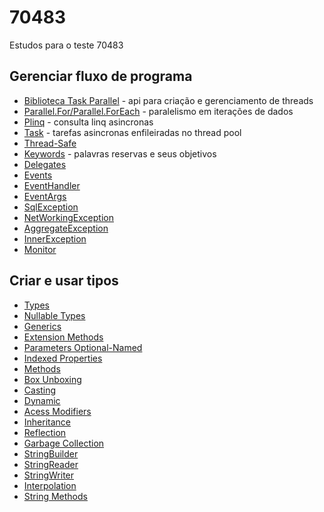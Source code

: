 # 70483
Estudos para o teste 70483

## Gerenciar fluxo de programa
  - [Biblioteca Task Parallel](https://docs.microsoft.com/pt-br/dotnet/standard/parallel-programming/task-parallel-library-tpl) - api para criação e gerenciamento de threads
  - [Parallel.For/Parallel.ForEach](https://docs.microsoft.com/pt-br/dotnet/standard/parallel-programming/data-parallelism-task-parallel-library) - paralelismo em iterações de dados
  - [Plinq](https://docs.microsoft.com/pt-br/dotnet/standard/parallel-programming/parallel-linq-plinq) - consulta linq asincronas
  - [Task](https://docs.microsoft.com/pt-br/dotnet/standard/parallel-programming/task-based-asynchronous-programming) - tarefas asincronas enfileiradas no thread pool
  - [Thread-Safe](https://docs.microsoft.com/pt-br/dotnet/standard/collections/thread-safe/)
  - [Keywords](https://docs.microsoft.com/pt-br/dotnet/csharp/language-reference/keywords/statement-keywords) - palavras reservas e seus objetivos
  - [Delegates](https://docs.microsoft.com/pt-br/dotnet/csharp/programming-guide/delegates/using-delegates)
  - [Events](https://www.tutorialsteacher.com/csharp/csharp-event)
  - [EventHandler](https://docs.microsoft.com/pt-br/dotnet/api/system.eventhandler?view=netframework-4.8)
  - [EventArgs](https://docs.microsoft.com/pt-br/dotnet/api/system.eventargs?view=netframework-4.8)
  - [SqlException](https://docs.microsoft.com/pt-br/dotnet/api/system.data.sqlclient.sqlexception?view=netframework-4.8)
  - [NetWorkingException](https://docs.microsoft.com/en-us/dotnet/api/microsoft.informationprotection.exceptions.networkexception?view=mipsdk-dotnet)
  - [AggregateException](https://docs.microsoft.com/pt-br/dotnet/api/system.aggregateexception?view=netframework-4.8)
  - [InnerException](https://docs.microsoft.com/pt-br/dotnet/api/system.exception.innerexception?view=netframework-4.8)
  - [Monitor](https://docs.microsoft.com/pt-br/dotnet/api/system.threading.monitor?view=netframework-4.8)
  
 ## Criar e usar tipos
  - [Types](https://docs.microsoft.com/pt-br/dotnet/csharp/programming-guide/types/)
  - [Nullable Types](https://docs.microsoft.com/pt-br/dotnet/csharp/nullable-references)
  - [Generics](https://docs.microsoft.com/pt-br/dotnet/csharp/programming-guide/generics/)
  - [Extension Methods](https://docs.microsoft.com/pt-br/dotnet/csharp/programming-guide/classes-and-structs/extension-methods)
  - [Parameters Optional-Named](https://docs.microsoft.com/pt-br/dotnet/csharp/programming-guide/classes-and-structs/named-and-optional-arguments)
  - [Indexed Properties](https://docs.microsoft.com/pt-br/dotnet/csharp/programming-guide/indexers/)
  - [Methods](https://docs.microsoft.com/pt-br/dotnet/csharp/methods)
  - [Box Unboxing](https://docs.microsoft.com/pt-br/dotnet/csharp/programming-guide/types/boxing-and-unboxing)
  - [Casting](https://docs.microsoft.com/pt-br/dotnet/csharp/programming-guide/types/casting-and-type-conversions)
  - [Dynamic](https://docs.microsoft.com/pt-br/dotnet/csharp/programming-guide/types/using-type-dynamic)
  - [Acess Modifiers](https://docs.microsoft.com/pt-br/dotnet/csharp/language-reference/keywords/access-modifiers)
  - [Inheritance](https://docs.microsoft.com/pt-br/dotnet/csharp/tutorials/inheritance)
  - [Reflection](https://docs.microsoft.com/pt-br/dotnet/api/system.reflection?view=netframework-4.8)
  - [Garbage Collection](https://docs.microsoft.com/pt-br/dotnet/standard/garbage-collection/)
  - [StringBuilder](https://docs.microsoft.com/pt-br/dotnet/api/system.text.stringbuilder?view=netframework-4.8)
  - [StringReader](https://docs.microsoft.com/pt-br/dotnet/api/system.io.stringreader?view=netframework-4.8)
  - [StringWriter](https://docs.microsoft.com/pt-br/dotnet/api/system.io.stringwriter?view=netframework-4.8)
  - [Interpolation](https://docs.microsoft.com/pt-br/dotnet/csharp/tutorials/string-interpolation)
  - [String Methods](https://docs.microsoft.com/pt-br/dotnet/api/system.string?view=netframework-4.8#methods)
